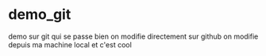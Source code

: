 # demo_git
demo sur git qui se passe bien 
on modifie directement sur github
on modifie depuis ma machine local et c'est cool
